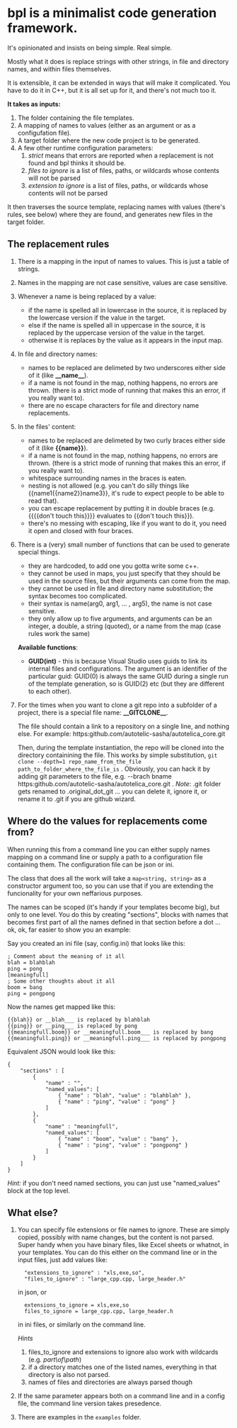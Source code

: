 # bpl is a minimalist code generation framework.

It's opinionated and insists on being simple. Real simple. 

Mostly what it does is replace strings with other strings, in file and directory names, and within files themselves. 

It is extensible, it can be extended in ways that will make it complicated. You have to do it in C++, but it is all set up for it, and there's not much too it.

**It takes as inputs:**

1. The folder containing the file templates.
2. A mapping of names to values (either as an argument or as a configufation file).
3. A target folder where the new code project is to be generated.
4. A few other runtime configuration parameters:
    1. *strict* means that errors are reported when a replacement is not found and bpl thinks it should be.
    2. *files to ignore* is a list of files, paths, or wildcards whose contents will not be parsed
    3. *extension to ignore* is a list of files, paths, or wildcards whose contents will not be parsed

It then traverses the source template, replacing names with values (there's rules, see below) where they are found, and generates new files in the target folder. 

## The replacement rules

1.  There is a mapping in the input of names to values. This is just a table of strings.
2.  Names in the mapping are not case sensitive, values are case sensitive.
3.  Whenever a name is being replaced by a value:
    - if the name is spelled all in lowercase in the source, it is replaced by the lowercase version if the value in the target.
    - else if the name is spelled all in uppercase in the source, it is replaced by the uppercase version of the value in the target.
    - otherwise it is replaces by the value as it appears in the input map.

4.  In file and directory names:
    - names to be replaced are delimeted by two underscores either side of it (like **\_\_name__**).
    - if a name is not found in the map, nothing happens, no errors are thrown. (there is a strict mode of running that makes this an error, if you really want to).
    - there are no escape characters for file and directory name replacements.

5.  In the files' content:
    - names to be replaced are delimeted by two curly braces either side of it (like **{{name}}**).
    - if a name is not found in the map, nothing happens, no errors are thrown. (there is a strict mode of running that makes this an error, if you really want to).
    - whitespace surrounding names in the braces is eaten.
    - nesting is not allowed (e.g. you can't do silly things like {{name1{{name2}}name3}}, it's rude to expect people to be able to read that).
    - you can escape replacement by putting it in double braces (e.g. {{{{don't touch this}}}} evaluates to {{don't touch this}}).
    - there's no messing with escaping, like if you want to do it, you need it open and closed with four braces.

6.  There is a (very) small number of functions that can be used to generate special things. 
    - they are hardcoded, to add one you gotta write some c++.
    - they cannot be used in maps, you just specify that they should be used in the source files, but their arguments can come from the map.
    - they cannot be used in file and directory name substitution; the syntax becomes too complicated.
    - their syntax is name(arg0, arg1, ... , arg5), the name is not case sensitive.
    - they only allow up to five arguments, and arguments can be an integer, a double, a string (quoted), or a name from the map (case rules work the same)

    **Available functions**:
    - **GUID(int)** - this is because Visual Studio uses guids to link its internal files and configurations. 
    The argument is an identifier of the particular guid: GUID(0) is always the same GUID during a single run of the template generation, so is GUID(2) etc (but they are different to each other).

8.  For the times when you want to clone a git repo into a subfolder of a project, there is a special file name: **\_\_GITCLONE__**. 

    The file should contain a link to a repository on a single line, and nothing else. 
    For example: https:github.com/autotelic-sasha/autotelica_core.git 

    Then, during the template instantiation, the repo will be cloned into the directory containining the file. 
    This works by simple substitution, `git clone --depth=1 repo_name_from_the_file path_to_folder_where_the_file_is` .
    Obviously, you can hack it by adding git parameters to the file, e.g. --brach bname https:github.com/autotelic-sasha/autotelica_core.git .
    *Note*: .git folder gets renamed to .original_dot_git ... you can delete it, ignore it, or rename it to .git if you are github wizard.


## Where do the values for replacements come from?
     
When running this from a command line you can either supply names mapping on a command line or supply a path to a configuration file containing them. The configuration file can be json or ini.

The class that does all the work will take a `map<string, string>` as a constructor argument too, so you can use that if you are extending the funcionality for your own neffarious purposes.

The names can be scoped (it's handy if your templates become big), but only to one level. 
You do this by creating "sections", blocks with names that becomes first part of all the names defined in that section before a dot ... ok, ok, far easier to show you an example:
     
Say you created an ini file (say, config.ini) that looks like this:

    ; Comment about the meaning of it all
    blah = blahblah
    ping = pong
    [meaningfull]
    ; Some other thoughts about it all
    boom = bang
    ping = pongpong

Now the names get mapped like this:
         
    {{blah}} or __blah___ is replaced by blahblah
    {{ping}} or __ping___ is replaced by pong
    {{meaningfull.boom}} or __meaningfull.boom___ is replaced by bang
    {{meaningfull.ping}} or __meaningfull.ping___ is replaced by pongpong

Equivalent JSON would look like this:

    {
        "sections" : [
            {
                "name" : "", 
                "named_values": [
                    { "name" : "blah", "value" : "blahblah" },
                    { "name" : "ping", "value" : "pong" }
                ]
            },
            {
                "name" : "meaningfull", 
                "named_values": [
                    { "name" : "boom", "value" : "bang" },
                    { "name" : "ping", "value" : "pongpong" }
                ]
            }
        ]
    }

*Hint:* if you don't need named sections, you can just use "named_values" block at the top level.

     		

## What else?

1. You can specify file extensions or file names to ignore.
   These are simply copied, possibly with name changes, but the content is not parsed. 
   Super handy when you have binary files, like Excel sheets or whatnot, in your templates.
   You can do this either on the command line or in the input files, just add values like:

         "extensions_to_ignore" : "xls,exe,so",
         "files_to_ignore" : "large_cpp.cpp, large_header.h"

   in json, or

         extensions_to_ignore = xls,exe,so
         files_to_ignore = large_cpp.cpp, large_header.h

   in ini files, or similarly on the command line.

    *Hints*
    1. files_to_ignore and extensions to ignore also work with wildcards (e.g. *part\of\path*)
    2. if a directory matches one of the listed names, everything in that directory is also not parsed. 
    3. names of files and directories are always parsed though

 3. If the same parameter appears both on a command line and in a config file, the command line version takes presedence.    

 4. There are examples in the `examples` folder.
